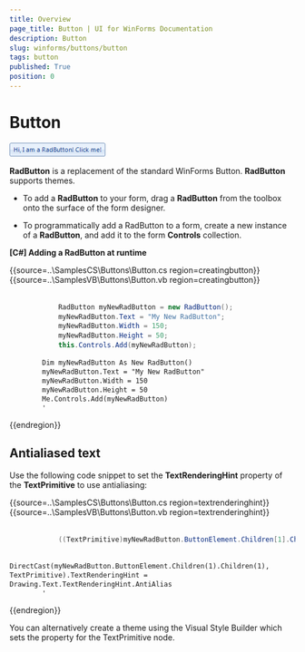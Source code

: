 ```yaml
---
title: Overview
page_title: Button | UI for WinForms Documentation
description: Button
slug: winforms/buttons/button
tags: button
published: True
position: 0
---
```


# Button

![buttons-button-overview 001](images/buttons-button-overview001.png)

__RadButton__ is a replacement of the standard WinForms Button. __RadButton__ supports themes.
        

* To add a __RadButton__ to your form, drag a __RadButton__ from the toolbox onto the surface of the form designer.

* To programmatically add a RadButton to a form, create a new instance of a __RadButton__, and add it to the form __Controls__ collection.

__[C#] Adding a RadButton at runtime__

{{source=..\SamplesCS\Buttons\Button.cs region=creatingbutton}} 
{{source=..\SamplesVB\Buttons\Button.vb region=creatingbutton}} 

````C#

            RadButton myNewRadButton = new RadButton();
            myNewRadButton.Text = "My New RadButton";
            myNewRadButton.Width = 150;
            myNewRadButton.Height = 50;
            this.Controls.Add(myNewRadButton);
````
````VB.NET
        Dim myNewRadButton As New RadButton()
        myNewRadButton.Text = "My New RadButton"
        myNewRadButton.Width = 150
        myNewRadButton.Height = 50
        Me.Controls.Add(myNewRadButton)
        '
````

{{endregion}} 




## Antialiased text

Use the following code snippet to set the __TextRenderingHint__ property of the __TextPrimitive__ to use antialiasing: 

{{source=..\SamplesCS\Buttons\Button.cs region=textrenderinghint}} 
{{source=..\SamplesVB\Buttons\Button.vb region=textrenderinghint}} 

````C#

            ((TextPrimitive)myNewRadButton.ButtonElement.Children[1].Children[1]).TextRenderingHint = System.Drawing.Text.TextRenderingHint.AntiAlias;
````
````VB.NET
        DirectCast(myNewRadButton.ButtonElement.Children(1).Children(1), TextPrimitive).TextRenderingHint = Drawing.Text.TextRenderingHint.AntiAlias
        '
````

{{endregion}} 


You can alternatively create a theme using the Visual Style Builder which sets the property for the TextPrimitive node.
        
